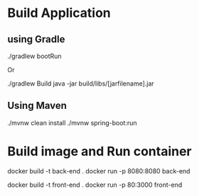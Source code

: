# Build Application

## using Gradle

./gradlew bootRun

Or

./gradlew Build
java -jar build/libs/[jarfilename].jar

## Using Maven

./mvnw clean install
./mvnw spring-boot:run

# Build image and Run container

docker build -t back-end .
docker run -p 8080:8080 back-end

docker build -t front-end .
docker run -p 80:3000 front-end
